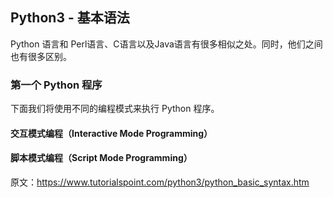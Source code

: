 ## Python3 - 基本语法

Python 语言和 Perl语言、C语言以及Java语言有很多相似之处。同时，他们之间也有很多区别。

### 第一个 Python 程序

下面我们将使用不同的编程模式来执行 Python 程序。

#### 交互模式编程（Interactive Mode Programming）

#### 脚本模式编程（Script Mode Programming）




原文：https://www.tutorialspoint.com/python3/python_basic_syntax.htm